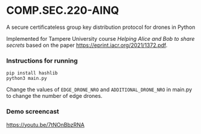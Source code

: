 # COMP.SEC.220-AINQ
A secure certificateless group key distribution protocol for drones in Python

Implemented for Tampere University course *Helping Alice and Bob to share secrets* based on the paper https://eprint.iacr.org/2021/1372.pdf.

### Instructions for running
```
pip install hashlib
python3 main.py
```
Change the values of `EDGE_DRONE_NRO` and `ADDITIONAL_DRONE_NRO` in main.py to change the number of edge drones.

### Demo screencast
https://youtu.be/7tNOnBbzRNA

